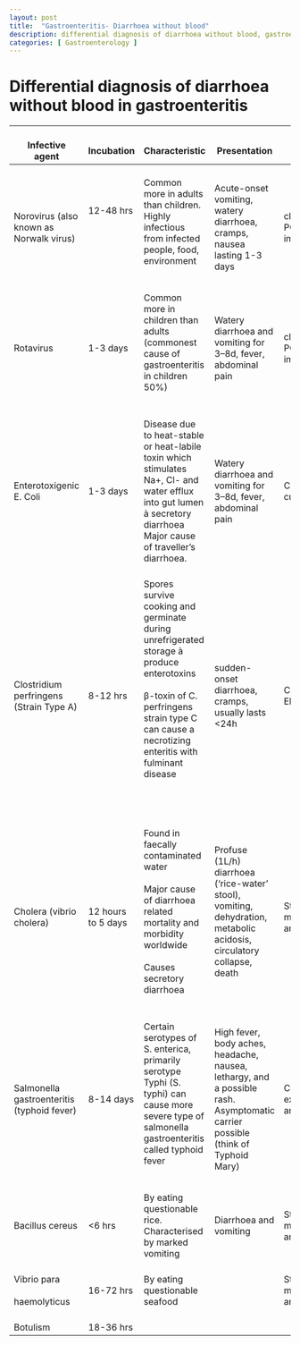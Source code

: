 ```yaml
---
layout: post
title:  "Gastroenteritis- Diarrhoea without blood"
description: differential diagnosis of diarrhoea without blood, gastroenteritis
categories: [ Gastroenterology ]
---
```

# Differential diagnosis of diarrhoea without blood in gastroenteritis

<table>
<thead>
  <tr>
    <th>   <br>Infective agent   </th>
    <th>   <br>Incubation    </th>
    <th>   <br>Characteristic   </th>
    <th>   <br>Presentation   </th>
    <th>   <br>Diagnosis    </th>
    <th>   <br>Treatment   </th>
  </tr>
</thead>
<tbody>
  <tr>
    <td>   <br>Norovirus (also known as Norwalk virus)   </td>
    <td>   <br>12-48 hrs<br>   <br> <br>   <br>    </td>
    <td>   <br>Common more in adults than children. Highly   infectious from infected people, food, environment <br>   <br>    </td>
    <td>   <br>Acute-onset   vomiting, watery diarrhoea, cramps, nausea lasting 1-3 days   </td>
    <td>   <br>clinical, stool PCR,   enzyme immunoassay   </td>
    <td>   <br>Supportive as self-limiting   </td>
  </tr>
  <tr>
    <td>   <br>Rotavirus   </td>
    <td>   <br>1-3 days   </td>
    <td>   <br>Common more in children than adults   (commonest cause of gastroenteritis in children 50%) <br>   <br>    </td>
    <td>   <br>Watery diarrhoea and   vomiting for 3–8d, fever, abdominal pain   </td>
    <td>   <br>clinical, stool PCR,   enzyme immunoassay   </td>
    <td>   <br>Supportive as self-limiting, Routine   vaccination in UK   </td>
  </tr>
  <tr>
    <td>   <br>Enterotoxigenic E. Coli   </td>
    <td>   <br>1-3 days   </td>
    <td>   <br>Disease due to   heat-stable or heat-labile toxin which stimulates Na+, Cl- and   water efflux into gut lumen à secretory diarrhoea Major   cause of traveller’s diarrhoea.   </td>
    <td>   <br>Watery diarrhoea and   vomiting for 3–8d, fever, abdominal pain   </td>
    <td>   <br>Clinical, culture, PCR   </td>
    <td>   <br>Supportive as self-limiting but   antibiotics can have a role in shortening treatment duration   </td>
  </tr>
  <tr>
    <td>   <br>Clostridium perfringens (Strain Type A)   </td>
    <td>   <br>8-12 hrs   </td>
    <td>   <br>Spores survive   cooking and germinate during unrefrigerated storage à produce enterotoxins<br>   <br>β‎-toxin of C. perfringens strain   type C can cause a necrotizing enteritis with fulminant   disease<br>   <br> <br>   <br>    </td>
    <td>   <br>sudden-onset   diarrhoea, cramps, usually lasts &lt;24h   </td>
    <td>   <br>Clinical, PCR, ELISA    </td>
    <td>   <br>Supportive   </td>
  </tr>
  <tr>
    <td>   <br>Cholera (vibrio cholera)    </td>
    <td>   <br>12 hours to 5 days   </td>
    <td>   <br>Found in faecally contaminated water<br>   <br>Major cause of   diarrhoea related mortality and morbidity worldwide <br>   <br>Causes secretory   diarrhoea <br>   <br>    </td>
    <td>   <br>Profuse (1L/h)   diarrhoea (‘rice-water’ stool), vomiting,   dehydration, metabolic acidosis, circulatory collapse, death<br>   <br>    </td>
    <td>   <br>Stool microscopy and culture   </td>
    <td>   <br>Oral rehydration,   Rigler’s lactate, normal saline, electrolytes, zinc in children   </td>
  </tr>
  <tr>
    <td>   <br>Salmonella gastroenteritis (typhoid   fever)    </td>
    <td>   <br>8-14 days   </td>
    <td>   <br>Certain serotypes of S.   enterica, primarily serotype Typhi (S. typhi) can cause   more severe type of salmonella gastroenteritis called typhoid fever<br>   <br>    </td>
    <td>   <br>High fever, body   aches, headache, nausea, lethargy, and a possible rash. Asymptomatic carrier   possible (think of Typhoid Mary)   </td>
    <td>   <br>Clinical examination and culture   </td>
    <td>   <br>Ciprofloxacin    </td>
  </tr>
  <tr>
    <td>   <br>Bacillus cereus   </td>
    <td>   <br>&lt;6 hrs   </td>
    <td>   <br>By eating   questionable rice. Characterised by marked vomiting    </td>
    <td>   <br>Diarrhoea and   vomiting    </td>
    <td>   <br>Stool microscopy and culture   </td>
    <td>   <br>Supportive    </td>
  </tr>
  <tr>
    <td>   <br>Vibrio para<br>   <br>haemolyticus   </td>
    <td>   <br>16-72 hrs   </td>
    <td>   <br>By eating   questionable seafood   </td>
    <td>   <br>    </td>
    <td>   <br>Stool microscopy and culture   </td>
    <td>   <br>Supportive.   Antibiotic has a role   </td>
  </tr>
  <tr>
    <td>   <br>Botulism   </td>
    <td>   <br>18-36 hrs   </td>

</table>